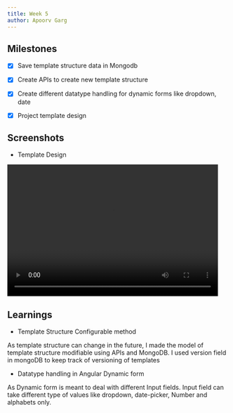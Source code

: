 ```yaml
---
title: Week 5
author: Apoorv Garg
---
```


## Milestones
- [x] Save template structure data in Mongodb
- [x] Create APIs to create new template structure
- [x] Create different datatype handling for dynamic forms like dropdown, date
- [x] Project template design


## Screenshots

- Template Design

<video width="480" height="300" controls>
    <source src="https://github.com/beckn/BPP-Boilerplate-SDK/assets/template-creation-design.mp4" />
</video>

## Learnings

- Template Structure Configurable method

As template structure can change in the future, I made the model of template structure modifiable using APIs and MongoDB. I used version field in mongoDB to keep track of versioning of templates

- Datatype handling in Angular Dynamic form

As Dynamic form is meant to deal with different Input fields. Input field can take different type of values like dropdown, date-picker, Number and alphabets only. 
